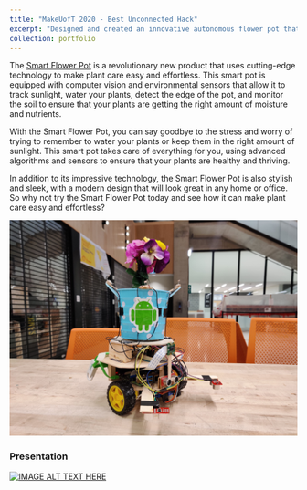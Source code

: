 ```yaml
---
title: "MakeUofT 2020 - Best Unconnected Hack"
excerpt: "Designed and created an innovative autonomous flower pot that uses computer vision and environmental sensors to track and move toward optimal sunlight and water locations.<br/><img src='/images/make.jpg' height='300' width='500' >"
collection: portfolio
---
```


The [Smart Flower Pot](https://devpost.com/software/ipot-lite) is a revolutionary new product that uses cutting-edge technology to make plant care easy and effortless. This smart pot is equipped with computer vision and environmental sensors that allow it to track sunlight, water your plants, detect the edge of the pot, and monitor the soil to ensure that your plants are getting the right amount of moisture and nutrients.

With the Smart Flower Pot, you can say goodbye to the stress and worry of trying to remember to water your plants or keep them in the right amount of sunlight. This smart pot takes care of everything for you, using advanced algorithms and sensors to ensure that your plants are healthy and thriving.

In addition to its impressive technology, the Smart Flower Pot is also stylish and sleek, with a modern design that will look great in any home or office. So why not try the Smart Flower Pot today and see how it can make plant care easy and effortless?

<p align="center">
<img src='/images/make.jpg' />
</p>

### Presentation 
[![IMAGE ALT TEXT HERE](https://img.youtube.com/vi/R2XwOM9pS_0/0.jpg)](https://youtu.be/R2XwOM9pS_0)
